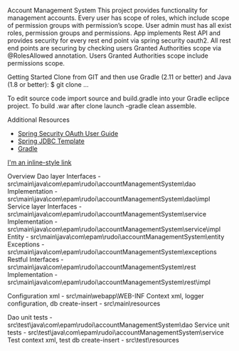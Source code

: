 Account Management System 
This project provides functionality for management accounts. Every user has scope of roles, which include scope of permission groups with permission’s scope. User admin must has all exist roles, permission groups and permissions. 
App implements Rest API and provides security for every rest end point via spring security oauth2. All rest end points are securing by checking users Granted Authorities scope via @RolesAllowed annotation. Users Granted Authorities scope include permissions scope. 


Getting Started
Clone from GIT and then use Gradle (2.11 or better) and Java (1.8 or better):
$ git clone ...

To edit source code import source and build.gradle into your Gradle eclipce project.
To build .war after clone launch -gradle clean assemble.

Additional Resources
* [Spring Security OAuth User Guide](http://projects.spring.io/spring-security-oauth/docs/Home.html)
* [Spring JDBC Template](https://spring.io/guides/gs/relational-data-access/)
* [Gradle](http://gradle.org/getting-started-gradle-java/)

[I'm an inline-style link](https://www.google.com)

Overview
Dao layer 
Interfaces - src\main\java\com\epam\rudoi\accountManagementSystem\dao
Implementation -  src\main\java\com\epam\rudoi\accountManagementSystem\dao\impl
Service layer 
Interfaces - src\main\java\com\epam\rudoi\accountManagementSystem\service
Implementation - src\main\java\com\epam\rudoi\accountManagementSystem\service\impl
Entity - src\main\java\com\epam\rudoi\accountManagementSystem\entity
Exceptions - src\main\java\com\epam\rudoi\accountManagementSystem\exceptions
Restful 
Interfaces - src\main\java\com\epam\rudoi\accountManagementSystem\rest
Implementation - src\main\java\com\epam\rudoi\accountManagementSystem\rest\impl

Configuration xml - src\main\webapp\WEB-INF
Context xml, logger configuration, db create-insert - src\main\resources


Dao unit tests - src\test\java\com\epam\rudoi\accountManagementSystem\dao
Service unit tests - src\test\java\com\epam\rudoi\accountManagementSystem\service
Test context xml, test db create-insert - src\test\resources
